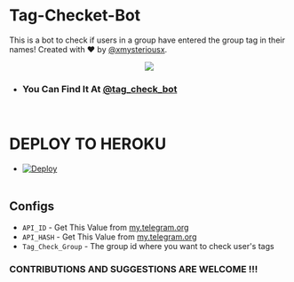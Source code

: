 # Tag-Checket-Bot
This is a bot to check if users in a group have entered the group tag in their names! Created with ❤️ by [@xmysteriousx](https://t.me/xmysteriousx).
<p align="center"><a href="https://t.me/rezoth_tm"><img src="https://img.shields.io/badge/Telegram-Join%20Telegram%20Group-blue.svg?logo=telegram"></a></p>


* ###  You Can Find It At **[@tag_check_bot](https://t.me/tag_check_bot)**

<br>

# DEPLOY TO HEROKU
* [![Deploy](https://www.herokucdn.com/deploy/button.svg)](https://heroku.com/deploy?template=https://github.com/XMYSTERlOUSX/Tag-cChecker-Bot)
<br><br>

## Configs
- `API_ID` - Get This Value from [my.telegram.org](my.telegram.org)
-  `API_HASH` - Get This Value from [my.telegram.org](my.telegram.org)
- `Tag_Check_Group` - The group id where you want to check user's tags

### CONTRIBUTIONS AND SUGGESTIONS ARE WELCOME !!!
